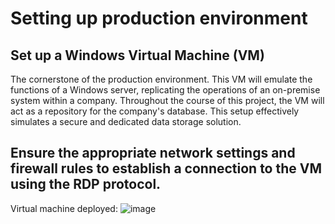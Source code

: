 # Setting up production environment

## Set up a Windows Virtual Machine (VM)
The cornerstone of the production environment. This VM will emulate the functions of a Windows server, replicating the operations of an on-premise system within a company. Throughout the course of this project, the VM will act as a repository for the company's database. This setup effectively simulates a secure and dedicated data storage solution.

## Ensure the appropriate network settings and firewall rules to establish a connection to the VM using the RDP protocol.
Virtual machine deployed: 
![image](https://github.com/ZCHAnalytics/azure-database-migration319/assets/146954022/ebb07f9b-e09d-4c29-a279-01f16953c154)
